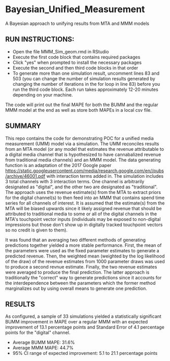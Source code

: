# Bayesian_Unified_Measurement
A Bayesian approach to unifying results from MTA and MMM models

## RUN INSTRUCTIONS:
- Open the file MMM_Sim_geom.rmd in RStudio
- Execute the first code block that contains required packages
- Click "yes" when prompted to install the necessary packages
- Execute the second and then third code blocks in that order
- To generate more than one simulation result, uncomment lines 83 and 503 (you can change the number of simulation results generated by changing the number of iterations in the for loop in line 83) before you run the third code block. Each run takes approximately 12-20 minutes depending on your machine.

The code will print out the final MAPE for both the BUMM and the regular MMM model at the end as well as store both MAPEs in a local csv file.

## SUMMARY
This repo contains the code for demonstrating POC for a unified media measurement (UMM) model via a simulation. The UMM reconciles results from an MTA model (or any model that estimates the revenue attributable to a digital media channel that is hypothesized to have cannabalized revenue from traditional media channels) and an MMM model.
The data generating function is an adaptation of the 2017 Google paper https://static.googleusercontent.com/media/research.google.com/en//pubs/archive/46001.pdf with interaction terms added in. The simulation includes 3 total channels with 3 interaction terms. One channel is arbitrarily designated as "digital", and the other two are designated as "traditional".
The approach uses the revenue estimate(s) from the MTA to extract priors for the digital channel(s) to then feed into an MMM that contains spend time series for all channels of interest.
It is assumed that the estimate(s) from the MTA will be biased upwards since it likely assigned revenue that should be attributed to traditional media to some or all of the digital channels in the MTA's touchpoint vector inputs (individuals may be exposed to non-digital impressions but those don't show up in digitally tracked touchpoint vectors so no credit is given to them). 

It was found that an averaging two different methods of generating predictions together yielded a more stable performance. First, the mean of the parameters were used as the fixed parameter estimates to generate a predicted revenue. Then, the weighted mean (weighted by the log likelihood of the draw) of the revenue estimates from 1000 parameter draws was used to produce a second revnue estimate. Finally, the two revenue estimates were averaged to produce the final prediction. The latter approach is traditionally the "correct" way to generate predictions since it accounts for the interdependence between the parameters which the former method marginalizes out by using overall means to generate one prediction.

## RESULTS

As configured, a sample of 33 simulations yielded a statistically significant BUMM improvement in MAPE over a regular MMM with an expected improvement of 13.1 percentage points and Standard Error of 4.1 percentage points for the "digital" channel. 
- Average BUMM MAPE: 31.6%
- Average MMM MAPE: 44.7%
- 95% CI range of expected improvement: 5.1 to 21.1 percentage points 

